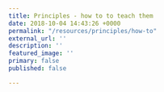 ```yaml
---
title: Principles - how to to teach them
date: 2018-10-04 14:43:26 +0000
permalink: "/resources/principles/how-to"
external_url: ''
description: ''
featured_image: ''
primary: false
published: false

---
```

